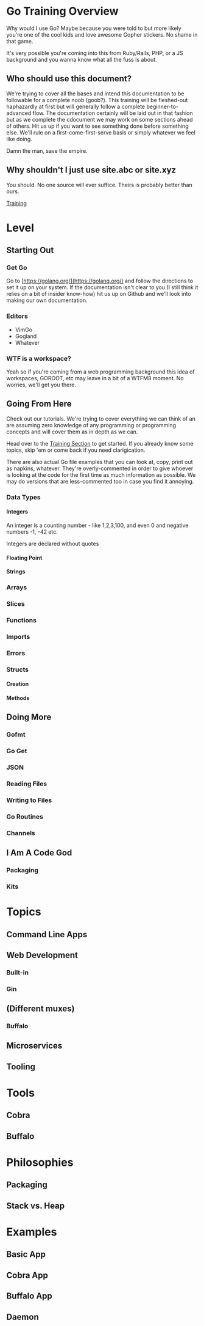 # Go Training Overview
Why would I use Go? Maybe because you were told to but more likely you're one of the cool kids and love awesome Gopher stickers.
No shame in that game. 

It's very possible you're coming into this from Ruby/Rails, PHP, or a JS background and you wanna know what all the fuss is about.

## Who should use this document?
We're trying to cover all the bases and intend this documentation to be followable for a complete noob (goob?). 
This training will be fleshed-out haphazardly at first but will generally follow a complete beginner-to-advanced flow. The documentation certainly will be laid out in that fashion but as we complete the cdocument we may work on some sections ahead of others.
Hit us up if you want to see something done before something else. We'll rule on a first-come-first-serve basis or simply whatever we feel like doing. 

Damn the man, save the empire.

## Why shouldn't I just use site.abc or site.xyz
You should. No one source will ever suffice. Theirs is probably better than ours.

[Training](/training/index.md)
# Level

## Starting Out
### Get Go
Go to [https://golang.org/](https://golang.org/) and follow the directions to set it up on your system. 
If the documentation isn't clear to you (I still think it relies on a bit of insider know-how) hit us up on Github and we'll look into making our own documentation.

### Editors
* VimGo
* Gogland
* Whatever

### WTF is a workspace?
Yeah so if you're coming from a web programming background this idea of workspaces, GOROOT, etc may leave in a bit of a WTFM8 moment. 
No worries, we'll get you there.

## Going From Here
Check out our tutorials. We're trying to cover everything we can think of an are assuming zero knowledge of any programming or programming concepts and will cover them as in depth as we can.

Head over to the [Training Section](/training/index.md) to get started. If you already know some topics, skip 'em or come back if you need clarigication.

There are also actual Go file examples that you can look at, copy, print out as napkins, whatever. 
They're overly-commented in order to give whoever is looking at the code for the first time as much information as possible.
We may do versions that are less-commented too in case you find it annoying.


### Data Types
#### Integers
An integer is a counting number - like 1,2,3,100, and even 0 and negative numbers -1, -42 etc.

Integers are declared without quotes
#### Floating Point
#### Strings

### Arrays

### Slices

### Functions

### Imports

### Errors

### Structs
#### Creation
#### Methods



## Doing More
### Gofmt
### Go Get
### JSON
### Reading Files
### Writing to Files
### Go Routines
### Channels

## I Am A Code God
### Packaging
### Kits

# Topics
## Command Line Apps

## Web Development
### Built-in
### Gin
## (Different muxes)
### Buffalo

## Microservices

## Tooling

# Tools
## Cobra
## Buffalo

# Philosophies
## Packaging
## Stack vs. Heap

# Examples
## Basic App
## Cobra App
## Buffalo App
## Daemon

